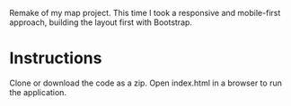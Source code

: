 Remake of my map project. This time I took a responsive and mobile-first approach, building the layout first with Bootstrap.

# Instructions

Clone or download the code as a zip. Open index.html in a browser to run the application.